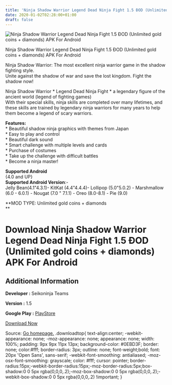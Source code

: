 ```yaml
---
title: 'Ninja Shadow Warrior Legend Dead Ninja Fight 1.5 ÐOD (Unlimited gold coins + diamonds) APK For Android'
date: 2020-01-02T02:28:00+01:00
draft: false
---
```


![Ninja Shadow Warrior Legend Dead Ninja Fight 1.5 ÐOD (Unlimited gold coins + diamonds) APK For Android](https://i2.wp.com/apkhome.net/wp-content/uploads/2019/11/Ninja-Shadow-Warrior-Legend-Dead-Ninja-Fight-1.5-ÐOD-Unlimited-gold-coins-diamonds-Ninja-Shadow-Warrior-Legend-Dead-Ninja-Fight-1.5-ÐOD-Unlimited-gold-coins-diamonds.png "Ninja Shadow Warrior Legend Dead Ninja Fight 1.5 ÐOD (Unlimited gold coins + diamonds) APK For Android")

  

Ninja Shadow Warrior Legend Dead Ninja Fight 1.5 ÐOD (Unlimited gold coins + diamonds) APK For Android

Ninja Shadow Warrior: The most excellent ninja warrior game in the shadow fighting style.  
Unite against the shadow of war and save the lost kingdom. Fight the shadow now!

Ninja Shadow Warrior \* Legend Dead Ninja Fight \* a legendary figure of the ancient world (legend of fighting games)  
With their special skills, ninja skills are completed over many lifetimes, and these skills are trained by legendary ninja warriors for many years to help them become a legend of scary warriors.

**Features:**  
\* Beautiful shadow ninja graphics with themes from Japan  
\* Easy to play and control  
\* Beautiful dark sound  
\* Smart challenge with multiple levels and cards  
\* Purchase of costumes  
\* Take up the challenge with difficult battles  
\* Become a ninja master!

**Supported Android**  
{4.0 and UP}  
**Supported Android Version**:-  
Jelly Bean(4.1"4.3.1)- KitKat (4.4"4.4.4)- Lollipop (5.0"5.0.2) - Marshmallow (6.0 - 6.0.1) - Nougat (7.0 " 7.1.1) - Oreo (8.0-8.1) - Pie (9.0)

**MOD TYPE: Unlimited gold coins + diamonds  
**

Download Ninja Shadow Warrior Legend Dead Ninja Fight 1.5 ÐOD (Unlimited gold coins + diamonds) APK For Android
================================================================================================================

Additional Information
----------------------

**Developer :** Seikoninja Teams

**Version :** 1.5

**Google Play :** [PlayStore](https://play.google.com/store/apps/details?id=dark.ninja.shadow.fight.adventure.warrior.sword)

  

[Download Now](https://store4app.co/post/ninja-shadow-warrior-legend-dead-ninja-fight-1-5-od-unlimited-gold-coins-diamonds-apk-for-android_1573677685)

  
Source: [Go homepage.](https://store4app.co/post/ninja-shadow-warrior-legend-dead-ninja-fight-1-5-od-unlimited-gold-coins-diamonds-apk-for-android_1573677685) .downloadtop{ text-align:center; -webkit-appearance: none; -moz-appearance: none; appearance: none; width: 100%; padding: 9px 9px 11px 13px; background-color: #0EBD3F; border: none; color:#fff; border-radius: 3px; outline: none; font-weight;bold; font: 20px 'Open Sans', sans-serif; -webkit-font-smoothing: antialiased; -moz-osx-font-smoothing: grayscale; color: #fff; cursor: pointer; border-radius:15px;-webkit-border-radius:15px;-moz-border-radius:5px;box-shadow:0 0 5px rgba(0,0,0,.2);-moz-box-shadow:0 0 5px rgba(0,0,0,.2);-webkit-box-shadow:0 0 5px rgba(0,0,0,.2) !important; }